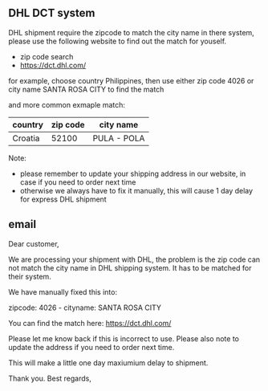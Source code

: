 


## DHL DCT system 

DHL shipment require the zipcode to match the city name in there system, please use the following website to find out the match for youself.

- zip code search 
- https://dct.dhl.com/

for example, choose country Philippines, then use either zip code 4026 or city name SANTA ROSA CITY to find the match 

and more common exmaple match: 

| country | zip code | city name   |
| ------- | -------- | ----------- |
| Croatia | 52100    | PULA - POLA |

Note: 
- please remember to update your shipping address in our website, in case if you need to order next time 
- otherwise we always have to fix it manually, this will cause 1 day delay for express DHL shipment 



## email 

Dear customer,

We are processing your shipment with DHL, the problem is the zip code can not match the city name in DHL shipping system. It has to be matched for their system.

We have manually fixed this into:

zipcode: 4026 - cityname: SANTA ROSA CITY

You can find the match here: https://dct.dhl.com/

Please let me know back if this is incorrect to use. Please also note to update the address if you need to order next time. 

This will make a little one day maxiumium delay to shipment.

Thank you. Best regards, 